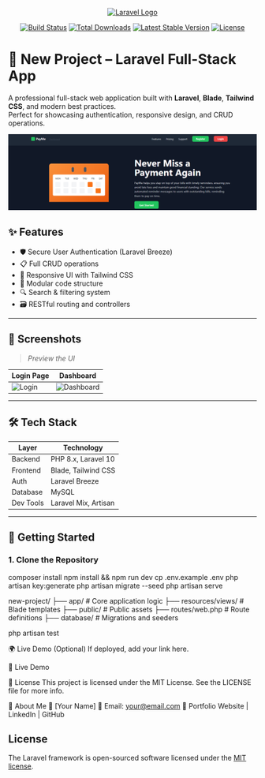 <p align="center"><a href="https://laravel.com" target="_blank"><img src="https://raw.githubusercontent.com/laravel/art/master/logo-lockup/5%20SVG/2%20CMYK/1%20Full%20Color/laravel-logolockup-cmyk-red.svg" width="400" alt="Laravel Logo"></a></p>

<p align="center">
<a href="https://github.com/laravel/framework/actions"><img src="https://github.com/laravel/framework/workflows/tests/badge.svg" alt="Build Status"></a>
<a href="https://packagist.org/packages/laravel/framework"><img src="https://img.shields.io/packagist/dt/laravel/framework" alt="Total Downloads"></a>
<a href="https://packagist.org/packages/laravel/framework"><img src="https://img.shields.io/packagist/v/laravel/framework" alt="Latest Stable Version"></a>
<a href="https://packagist.org/packages/laravel/framework"><img src="https://img.shields.io/packagist/l/laravel/framework" alt="License"></a>
</p>


# 🚀 New Project – Laravel Full-Stack App

A professional full-stack web application built with **Laravel**, **Blade**, **Tailwind CSS**, and modern best practices.  
Perfect for showcasing authentication, responsive design, and CRUD operations.

<p align="center">
  <img src="https://raw.githubusercontent.com/m-coded/new-project/main/public/images/screenshot.png" alt="App Screenshot" width="600"/>
</p>

## ✨ Features

- 🛡️ Secure User Authentication (Laravel Breeze)
- 📋 Full CRUD operations
- 🎨 Responsive UI with Tailwind CSS
- 🧩 Modular code structure
- 🔍 Search & filtering system
- 🗃️ RESTful routing and controllers

---

## 📸 Screenshots

> _Preview the UI_

| Login Page | Dashboard |
|------------|-----------|
| ![Login](public/images/login-screenshot.png) | ![Dashboard](public/images/dashboard-screenshot.png) |

---

## 🛠️ Tech Stack

| Layer        | Technology            |
|-------------|------------------------|
| Backend     | PHP 8.x, Laravel 10    |
| Frontend    | Blade, Tailwind CSS    |
| Auth        | Laravel Breeze         |
| Database    | MySQL                  |
| Dev Tools   | Laravel Mix, Artisan   |

---

## 🚀 Getting Started

### 1. Clone the Repository

composer install
npm install && npm run dev
cp .env.example .env
php artisan key:generate
php artisan migrate --seed
php artisan serve

new-project/
├── app/               # Core application logic
├── resources/views/   # Blade templates
├── public/            # Public assets
├── routes/web.php     # Route definitions
├── database/          # Migrations and seeders

php artisan test

🌍 Live Demo (Optional)
If deployed, add your link here.

🔗 Live Demo

📜 License
This project is licensed under the MIT License.
See the LICENSE file for more info.

🙋 About Me
👤 [Your Name]
📧 Email: your@email.com
🔗 Portfolio Website | LinkedIn | GitHub







## License

The Laravel framework is open-sourced software licensed under the [MIT license](https://opensource.org/licenses/MIT).
